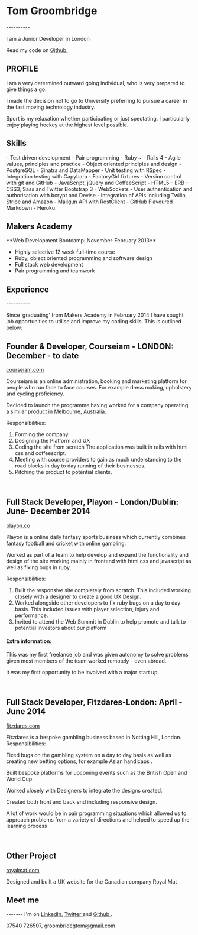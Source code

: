 <h1> Tom Groombridge </h1>
----------

I am a Junior Developer in London

Read my code on  <a href="https://github.com/TomGroombridge"> Github. </a>

<h2>PROFILE</h2>
<p>I am a very determined outward going individual, who is very prepared to give things a go. </p>
<p>I made the decision not to go to University preferring to pursue a career in the fast moving technology industry.</p>
<p>Sport is my relaxation whether participating or just spectating.  I particularly enjoy playing hockey at the highest level possible.</p>


<h2>Skills</h2>
  - Test­ driven development
  - Pair programming
  - Ruby ~
  - Rails 4
  - Agile values, principles and practice
  - Object­ oriented principles and design
  - PostgreSQL
  - Sinatra and DataMapper
  - Unit testing with RSpec
  - Integration testing with Capybara
  - FactoryGirl fixtures
  - Version control with git and GitHub
  - JavaScript, jQuery and CoffeeScript
  - HTML5
  - ERB
  - CSS3, Sass and Twitter Bootstrap 3
  - WebSockets
  - User authentication and authorisation with bcrypt and Devise
  - Integration of APIs including Twilio, Stripe and Amazon
  - Mailgun API with RestClient
  - GitHub Flavoured Markdown
  - Heroku



<h2>Makers Academy</h2>
**Web Development Bootcamp: November-February 2013**

  - Highly selective 12 week full-time course
  - Ruby, object oriented programming and software design
  - Full stack web development
  - Pair programming and teamwork


<h2>Experience</h2>
----------

<p>Since ‘graduating’ from Makers Academy in February 2014 I have sought job opportunities to utilise and improve my coding skills. This is outlined below:</p>


<h2>Founder & Developer, Courseiam - LONDON: December - to date</h2>
  <a href="http://www.courseiam.com/">courseiam.com</a>
<p>Courseiam is an online administration, booking and marketing platform for people who run face to face courses. For example dress making, upholstery and cycling proficiency.</p>
<p>Decided to launch the programme having worked for a company operating a similar product in Melbourne, Australia.</p>

Responsibilities:
  1. Forming the company.
  2. Designing the Platform and UX
  3. Coding the site from scratch
      The application was built in rails with html css and coffeescript.
  4.  Meeting with course providers to gain as much understanding to the road blocks in day to day running of their businesses.
  5. Pitching the product to potential clients.
<br>

<h2>Full Stack Developer, Playon - London/Dublin: June- December 2014</h2>
<a href="https://playon.co/">playon.co</a>
<p>Playon is a online daily fantasy sports business which currently combines fantasy football and cricket with online gambling.</p>
<p>Worked as part of a team to help develop and expand the functionality and design of the site working mainly in frontend with html css and javascript as well as fixing bugs in ruby.</p>

Responsibilities:
  1. Built the responsive site completely from scratch. This included working closely with a designer to create a good UX Design.
  2. Worked alongside other developers to fix ruby bugs on a day to day basis. This included issues with player selection, injury and performance.
  3. Invited to attend the Web Summit in Dublin to help promote and talk to potential Investors about our platform

<h4>Extra information:</h4>
<p>This was my first freelance job and was given autonomy to solve problems given most members of the team worked remotely - even abroad.</p>
<p>It was my first opportunity to be involved with a major start up.</p>

<br>
<h2>Full Stack Developer, Fitzdares-London: April - June 2014</h2>
<a href="http://fitzdares.com/">fitzdares.com</a>
<p>Fitzdares is a bespoke gambling business based in Notting Hill, London.
Responsibilities:</p>
<p>Fixed bugs on the gambling system on a day to day basis as well as creating new betting options, for example Asian handicaps .</p>
<p>Built bespoke platforms for upcoming events such as the British Open and World Cup.</p>
<p>Worked closely with Designers to integrate the designs created.</p>
<p>Created both front and back end including responsive design.</p>
<p>A lot of work would be in pair programming situations which allowed us to approach problems from a variety of directions and helped to speed up the learning process</p>

<br>
<h2>Other Project</h2>
<a href="http://www.royalmat.co.uk/">royalmat.com</a>
<p>Designed and built a UK website for the Canadian company Royal Mat</p>



<h2>Meet me</h2>
-------
I'm on <a href="http://www.linkedin.com/profile/view?id=304908361&trk=nav_responsive_tab_profile_pic">LinkedIn</a>,  <a href="https://twitter.com/TomGroombridge">Twitter </a> and  <a href="https://github.com/TomGroombridge">Github </a>.

07540 726507,
groombridegtom@gmail.com

